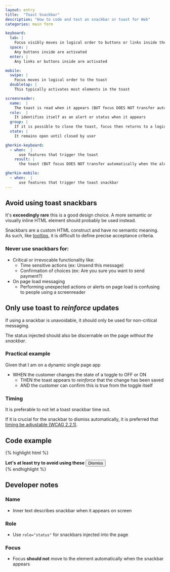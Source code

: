 ```yaml
---
layout: entry
title:  "Toast Snackbar"
description: "How to code and test an snackbar or toast for Web"
categories: main form

keyboard:
  tab: |
    Focus visibly moves in logical order to buttons or links inside the toast
  space: |
    Any buttons inside are activated
  enter: |
    Any links or buttons inside are activated

mobile:
  swipe: |
    Focus moves in logical order to the toast
  doubletap: |
    This typically activates most elements in the toast

screenreader:
  name:  |
    The toast is read when it appears (BUT focus DOES NOT transfer automatically when the toast appears)
  role:  |
    It identifies itself as an alert or status when it appears
  group: |
    If it is possible to close the toast, focus then returns to a logical place in the page
  state: |
    It remains open until closed by user

gherkin-keyboard: 
  - when:  |
      use features that trigger the toast
    result: |
      the toast (BUT focus DOES NOT transfer automatically when the alert appears)

gherkin-mobile:
  - when:  |
      use features that trigger the toast snackbar
---
```


## Avoid using toast snackbars

It's **exceedingly rare** this is a good design choice. A more semantic or visually inline HTML element should probably be used instead.

Snackbars are a custom HTML construct and have no semantic meaning. As such, like [tooltips](/checklist-web/tooltip/), it is difficult to define precise acceptance criteria.

### Never use snackbars for:

- Critical or irrevocable functionality like:
    - Time sensitive actions (ex: Unsend this message)
    - Confirmation of choices (ex: Are you sure you want to send payment?)
- On page load messaging
  - Performing unexpected actions or alerts on page load is confusing to people using a screenreader

## Only use toast to _reinforce_ updates

If using a snackbar is unavoidable, it should only be used for non-critical messaging. 

The status injected should also be discernable on the page _without the snackbar_.

### Practical example

Given that I am on a dynamic single page app

- WHEN the customer changes the state of a toggle to OFF or ON
  - THEN the toast appears to _reinforce_ that the change has been saved
  - AND the customer can confirm this is true from the toggle itself

### Timing

It is preferable to not let a toast snackbar time out. 

If it is crucial for the snackbar to dismiss automatically, it is preferred that [timing be adjustable (WCAG 2.2.1)](https://www.w3.org/WAI/WCAG21/Understanding/timing-adjustable.html).

## Code example

{% highlight html %}
<div class="snackbar" role="status">
  <strong>Let's at least try to avoid using these</strong>
  <button>Dismiss</button>
</div>
{% endhighlight %}

## Developer notes

### Name

- Inner text describes snackbar when it appears on screen

### Role

- Use `role="status"` for snackbars injected into the page

### Focus

- Focus **should not** move to the element automatically when the snackbar appears


